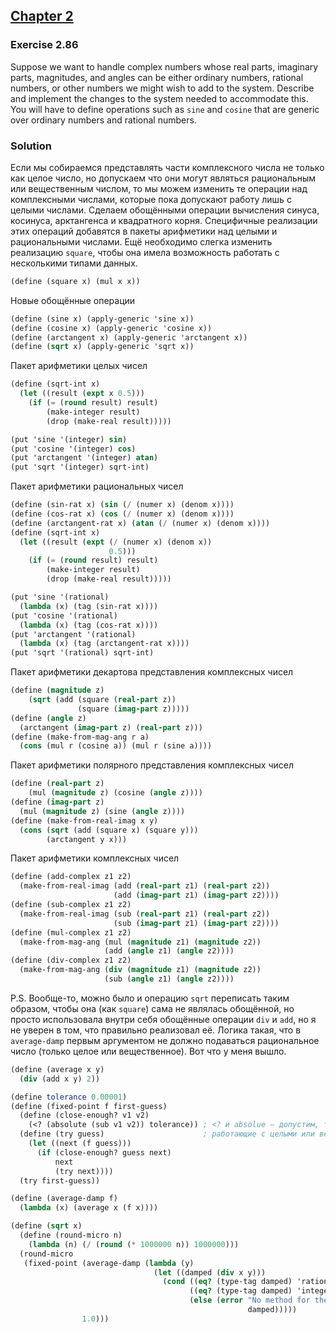 ## [Chapter 2](../index.md#2-Building-Abstractions-with-Data)

### Exercise 2.86

Suppose we want to handle complex numbers whose real parts, imaginary parts, magnitudes, and angles can be either ordinary numbers, rational numbers, or other numbers we might wish to add to the system. Describe and implement the changes to the system needed to accommodate this. You will have to define operations such as `sine` and `cosine` that are generic over ordinary numbers and rational numbers.

### Solution

Если мы собираемся представлять части комплексного числа не только как целое число, но допускаем что они могут являться рациональным или вещественным числом, то мы можем изменить те операции над комплексными числами, которые пока допускают работу лишь с целыми числами. Сделаем обощёнными операции вычисления синуса, косинуса, арктангенса и квадратного корня. Специфичные реализации этих операций добавятся в пакеты арифметики над целыми и рациональными числами. Ещё необходимо слегка изменить реализацию `square`, чтобы она имела возможность работать с несколькими типами данных. 

```scheme
(define (square x) (mul x x))
```

Новые обощённые операции

```scheme
(define (sine x) (apply-generic 'sine x))
(define (cosine x) (apply-generic 'cosine x))
(define (arctangent x) (apply-generic 'arctangent x))
(define (sqrt x) (apply-generic 'sqrt x))
```

Пакет арифметики целых чисел

```scheme
(define (sqrt-int x)
  (let ((result (expt x 0.5)))
    (if (= (round result) result)
        (make-integer result)
        (drop (make-real result)))))

(put 'sine '(integer) sin)
(put 'cosine '(integer) cos)
(put 'arctangent '(integer) atan)
(put 'sqrt '(integer) sqrt-int)
```

Пакет арифметики рациональных чисел

```scheme
(define (sin-rat x) (sin (/ (numer x) (denom x))))
(define (cos-rat x) (cos (/ (numer x) (denom x))))
(define (arctangent-rat x) (atan (/ (numer x) (denom x))))
(define (sqrt-int x)
  (let ((result (expt (/ (numer x) (denom x))
                      0.5)))
    (if (= (round result) result)
        (make-integer result)
        (drop (make-real result)))))

(put 'sine '(rational)
  (lambda (x) (tag (sin-rat x))))
(put 'cosine '(rational)
  (lambda (x) (tag (cos-rat x))))
(put 'arctangent '(rational)
  (lambda (x) (tag (arctangent-rat x))))
(put 'sqrt '(rational) sqrt-int)
```

Пакет арифметики декартова представления комплексных чисел

```scheme
(define (magnitude z)
    (sqrt (add (square (real-part z))
               (square (imag-part z)))))
(define (angle z)
  (arctangent (imag-part z) (real-part z)))
(define (make-from-mag-ang r a) 
  (cons (mul r (cosine a)) (mul r (sine a))))
```

Пакет арифметики полярного представления комплексных чисел

```scheme
(define (real-part z)
    (mul (magnitude z) (cosine (angle z))))
(define (imag-part z)
  (mul (magnitude z) (sine (angle z))))
(define (make-from-real-imag x y) 
  (cons (sqrt (add (square x) (square y)))
        (arctangent y x)))
```

Пакет арифметики комплексных чисел

```scheme
(define (add-complex z1 z2)
  (make-from-real-imag (add (real-part z1) (real-part z2))
                       (add (imag-part z1) (imag-part z2))))
(define (sub-complex z1 z2)
  (make-from-real-imag (sub (real-part z1) (real-part z2))
                       (sub (imag-part z1) (imag-part z2))))
(define (mul-complex z1 z2)
  (make-from-mag-ang (mul (magnitude z1) (magnitude z2))
                     (add (angle z1) (angle z2))))
(define (div-complex z1 z2)
  (make-from-mag-ang (div (magnitude z1) (magnitude z2))
                     (sub (angle z1) (angle z2))))
```

P.S. Вообще-то, можно было и операцию `sqrt` переписать таким образом, чтобы она (как `square`) сама не являлась обощённой, но просто использовала внутри себя обощённые операции `div` и `add`, но я не уверен в том, что правильно реализовал её. Логика такая, что в `average-damp` первым аргументом не должно подаваться рациональное число (только целое или вещественное). Вот что у меня вышло. 

```scheme
(define (average x y)
  (div (add x y) 2))

(define tolerance 0.00001)
(define (fixed-point f first-guess)
  (define (close-enough? v1 v2)
    (<? (absolute (sub v1 v2)) tolerance)) ; <? и absolue — допустим, тоже обощённые операции,
  (define (try guess)                      ; работающие с целыми или вещественными числами
    (let ((next (f guess)))
      (if (close-enough? guess next)
          next
          (try next))))
  (try first-guess))

(define (average-damp f)
  (lambda (x) (average x (f x))))

(define (sqrt x)
  (define (round-micro n)
    (lambda (n) (/ (round (* 1000000 n)) 1000000)))
  (round-micro
   (fixed-point (average-damp (lambda (y)
                                (let ((damped (div x y)))
                                  (cond ((eq? (type-tag damped) 'rational) (raise damped))
                                        ((eq? (type-tag damped) 'integer) damped)
                                        (else (error "No method for these type -- DAMPED"
                                                     damped)))))
                1.0)))
```

